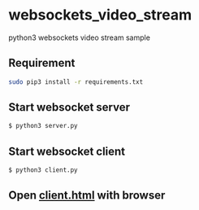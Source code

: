 # websockets_video_stream
python3 websockets video stream sample

## Requirement
```bash
sudo pip3 install -r requirements.txt
```

## Start websocket server
```bash
$ python3 server.py
```
## Start websocket client
```bash
$ python3 client.py
```

## Open [client.html](client.html) with browser

